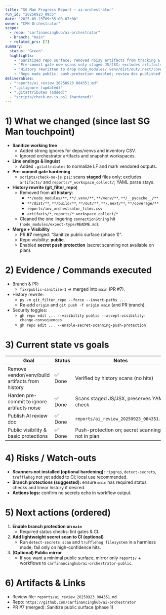 ```yaml
---
title: "SG Man Progress Report — ai-orchestrator"
run_id: "20250923_0935"
date: "2025-09-23T09:35:00-07:00"
owner: "CFH Orchestrator"
scope:
  - repo: "carfinancinghub/ai-orchestrator"
  - branch: "main"
  - related_prs: [7]
summary:
  status: "Green"
  highlights:
    - "Sanitized repo surface; removed noisy artifacts from tracking & history."
    - "Pre-commit gate now scans only staged JS/JSX; excludes artifacts/"
    - "History rewritten to drop node_modules/.venv/dist/out/.next/coverage and inventory CSV"
    - "Repo made public; push-protection enabled; review doc published"
deliverables:
  - "reports/ai_review_20250923_084351.md"
  - ".gitignore (updated)"
  - ".gitattributes (added)"
  - "scripts/check-no-js.ps1 (hardened)"
---
```


# 1) What we changed (since last SG Man touchpoint)

- **Sanitize working tree**
  - Added strong ignores for deps/venvs and inventory CSV.
  - Ignored orchestrator artifacts and snapshot workspaces.
- **Line endings & linguist**
  - Added `.gitattributes` to normalize LF and mark vendored outputs.
- **Pre-commit gate hardening**
  - `scripts/check-no-js.ps1`: scans **staged** files only; excludes `artifacts/` and `reports/*_workspace_collect/`; YAML parse stays.
- **History rewrite (git_filter_repo)**
  - Removed from **all history**:
    - `**/node_modules/**`, `**/.venv/**`, `**/venv/**`, `**/__pycache__/**`
    - `**/dist/**`, `**/build/**`, `**/out/**`, `**/.next/**`, `**/coverage/**`
    - `reports/inv_orchestrator_files.csv`
    - `artifacts/*`, `reports/*_workspace_collect/*`
  - Cleaned the one lingering `connectionString` hit (`node_modules/expect-type/README.md`).
- **Merge + Visibility**
  - PR **#7** merged: “Sanitize public surface (phase 1)”.
  - Repo visibility: **public**.
  - Enabled **secret push protection** (secret scanning not available on plan).

# 2) Evidence / Commands executed

- Branch & PR:
  - `fix/public-sanitize-1` → merged into `main` (PR #7).
- History rewrite:
  - `py -m git_filter_repo --force --invert-paths ...`
  - Re-add `origin` and `git push -f origin main` (and PR branch).
- Security toggles:
  - `gh repo edit ... --visibility public --accept-visibility-change-consequences`
  - `gh repo edit ... --enable-secret-scanning-push-protection`

# 3) Current state vs goals

| Goal                                             | Status  | Notes |
|--------------------------------------------------|---------|------|
| Remove vendor/venv/build artifacts from history  | ✅ Done | Verified by history scans (no hits) |
| Harden pre-commit to ignore artifacts noise      | ✅ Done | Scans staged JS/JSX, preserves YAML check |
| Publish AI review doc                            | ✅ Done | `reports/ai_review_20250923_084351.md` |
| Public visibility & basic protections            | ✅ Done | Push-protection on; secret scanning not in plan |

# 4) Risks / Watch-outs

- **Scanners not installed (optional hardening):** `ripgrep`, `detect-secrets`, `trufflehog` not yet added to CI; local use recommended.
- **Branch protections (suggested):** ensure `main` has required status checks and linear history if desired.
- **Actions logs:** confirm no secrets echo in workflow output.

# 5) Next actions (ordered)

1. **Enable branch protection on `main`**
   - Required status checks: lint gates & CI.
2. **Add lightweight secret scan to CI (optional)**
   - Run `detect-secrets scan` and `trufflehog filesystem` in a harmless mode; fail only on high-confidence hits.
3. **(Optional) Public mirror**
   - If you want a minimal public surface, mirror only `reports/` + workflows to `carfinancinghub/ai-orchestrator-public`.

# 6) Artifacts & Links

- Review file: `reports/ai_review_20250923_084351.md`
- Repo: `https://github.com/carfinancinghub/ai-orchestrator`
- PR #7 (merged): Sanitize public surface (phase 1)
